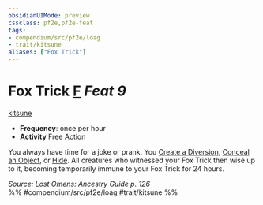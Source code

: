 ```yaml
---
obsidianUIMode: preview
cssclass: pf2e,pf2e-feat
tags:
- compendium/src/pf2e/loag
- trait/kitsune
aliases: ["Fox Trick"]
---
```

# Fox Trick  [F](/rules/core-rulebook/chapter-9-playing-the-game.md#Actions "Free Action") *Feat 9*  
[kitsune](/rules/traits/kitsune-loag.md)  

- **Frequency**: once per hour
- **Activity** Free Action

You always have time for a joke or prank. You [Create a Diversion](/rules/actions/create-a-diversion.md), [Conceal an Object](/rules/actions/conceal-an-object.md), or [Hide](/rules/actions/hide.md). All creatures who witnessed your Fox Trick then wise up to it, becoming temporarily immune to your Fox Trick for 24 hours.

*Source: Lost Omens: Ancestry Guide p. 126*  
%% #compendium/src/pf2e/loag #trait/kitsune %%